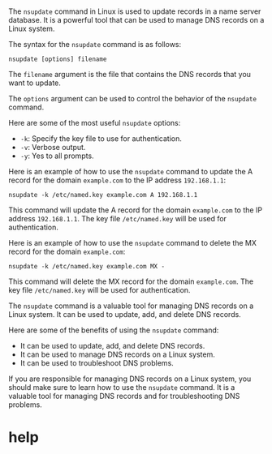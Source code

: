 # 

The `nsupdate` command in Linux is used to update records in a name server database. It is a powerful tool that can be used to manage DNS records on a Linux system.

The syntax for the `nsupdate` command is as follows:

```
nsupdate [options] filename
```

The `filename` argument is the file that contains the DNS records that you want to update.

The `options` argument can be used to control the behavior of the `nsupdate` command.

Here are some of the most useful `nsupdate` options:

* `-k`: Specify the key file to use for authentication.
* `-v`: Verbose output.
* `-y`: Yes to all prompts.

Here is an example of how to use the `nsupdate` command to update the A record for the domain `example.com` to the IP address `192.168.1.1`:

```
nsupdate -k /etc/named.key example.com A 192.168.1.1
```

This command will update the A record for the domain `example.com` to the IP address `192.168.1.1`. The key file `/etc/named.key` will be used for authentication.

Here is an example of how to use the `nsupdate` command to delete the MX record for the domain `example.com`:

```
nsupdate -k /etc/named.key example.com MX -
```

This command will delete the MX record for the domain `example.com`. The key file `/etc/named.key` will be used for authentication.

The `nsupdate` command is a valuable tool for managing DNS records on a Linux system. It can be used to update, add, and delete DNS records.

Here are some of the benefits of using the `nsupdate` command:

* It can be used to update, add, and delete DNS records.
* It can be used to manage DNS records on a Linux system.
* It can be used to troubleshoot DNS problems.

If you are responsible for managing DNS records on a Linux system, you should make sure to learn how to use the `nsupdate` command. It is a valuable tool for managing DNS records and for troubleshooting DNS problems.




# help 

```

```
